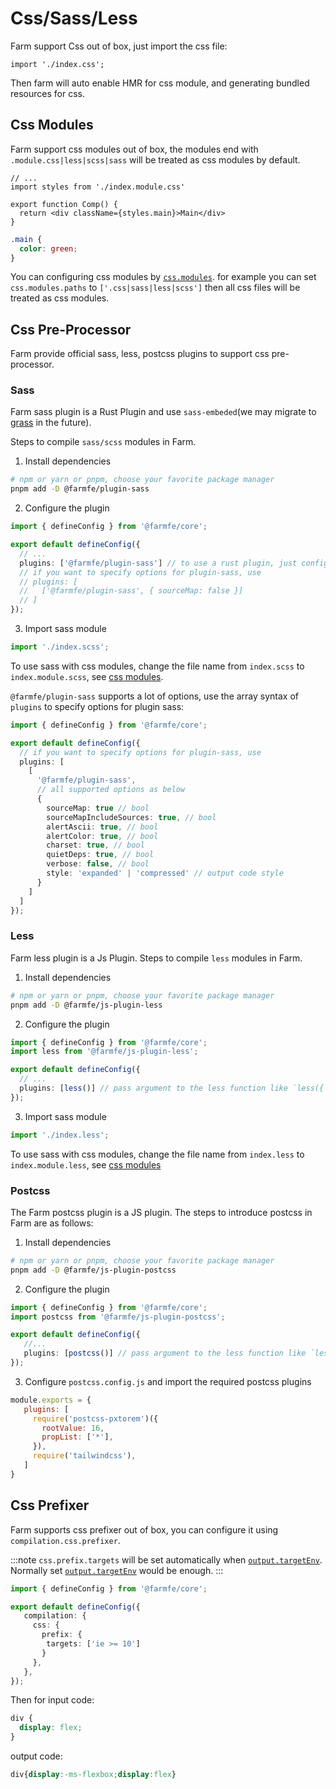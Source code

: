 # Css/Sass/Less
Farm support Css out of box, just import the css file:

```tsx
import './index.css';
```

Then farm will auto enable HMR for css module, and generating bundled resources for css.

## Css Modules
Farm support css modules out of box, the modules end with `.module.css|less|scss|sass` will be treated as css modules by default.

```tsx title="comp.tsx"
// ...
import styles from './index.module.css'

export function Comp() {
  return <div className={styles.main}>Main</div>
}
```
```css title="index.module.css"
.main {
  color: green;
}
```
You can configuring css modules by [`css.modules`](/docs/config/compilation-options#cssmodules). for example you can set `css.modules.paths` to `['.css|sass|less|scss']` then all css files will be treated as css modules.

## Css Pre-Processor
Farm provide official sass, less, postcss plugins to support css pre-processor.

### Sass
Farm sass plugin is a Rust Plugin and use `sass-embeded`(we may migrate to [grass](https://github.com/connorskees/grass) in the future).

Steps to compile `sass/scss` modules in Farm.
1. Install dependencies
```sh
# npm or yarn or pnpm, choose your favorite package manager
pnpm add -D @farmfe/plugin-sass
```

2. Configure the plugin
```ts
import { defineConfig } from '@farmfe/core';

export default defineConfig({
  // ...
  plugins: ['@farmfe/plugin-sass'] // to use a rust plugin, just configure its package name as a string
  // if you want to specify options for plugin-sass, use
  // plugins: [
  //   ['@farmfe/plugin-sass', { sourceMap: false }]
  // ]
});
```

3. Import sass module
```ts
import './index.scss';
```

To use sass with css modules, change the file name from `index.scss` to `index.module.scss`, see [css modules](/docs/config/farm-config#cssmodules).

`@farmfe/plugin-sass` supports a lot of options, use the array syntax of `plugins` to specify options for plugin sass:

```ts
import { defineConfig } from '@farmfe/core';

export default defineConfig({
  // if you want to specify options for plugin-sass, use
  plugins: [
    [
      '@farmfe/plugin-sass',
      // all supported options as below
      {
        sourceMap: true // bool
        sourceMapIncludeSources: true, // bool
        alertAscii: true, // bool
        alertColor: true, // bool
        charset: true, // bool
        quietDeps: true, // bool
        verbose: false, // bool
        style: 'expanded' | 'compressed' // output code style
      }
    ]
  ]
});
```


### Less
Farm less plugin is a Js Plugin. Steps to compile `less` modules in Farm.

1. Install dependencies
```sh
# npm or yarn or pnpm, choose your favorite package manager
pnpm add -D @farmfe/js-plugin-less
```

2. Configure the plugin
```ts
import { defineConfig } from '@farmfe/core';
import less from '@farmfe/js-plugin-less';

export default defineConfig({
  // ...
  plugins: [less()] // pass argument to the less function like `less({ /* your options */ })` to specify less options
});
```

3. Import sass module
```ts
import './index.less';
```

To use sass with css modules, change the file name from `index.less` to `index.module.less`, see [css modules](/docs/config/farm-config#cssmodules)

### Postcss
The Farm postcss plugin is a JS plugin. The steps to introduce postcss in Farm are as follows:

1. Install dependencies
```sh
# npm or yarn or pnpm, choose your favorite package manager
pnpm add -D @farmfe/js-plugin-postcss
```

2. Configure the plugin
```ts
import { defineConfig } from '@farmfe/core';
import postcss from '@farmfe/js-plugin-postcss';

export default defineConfig({
   //...
   plugins: [postcss()] // pass argument to the less function like `less({ /* your options */ })` to specify less options
});
```

3. Configure `postcss.config.js` and import the required postcss plugins

```js title=postcss.config.js
module.exports = {
   plugins: [
     require('postcss-pxtorem')({
       rootValue: 16,
       propList: ['*'],
     }),
     require('tailwindcss'),
   ]
}
```

## Css Prefixer
Farm supports css prefixer out of box, you can configure it using `compilation.css.prefixer`.

:::note
`css.prefix.targets` will be set automatically when [`output.targetEnv`](/docs/config/compilation-options#output-targetenv). Normally set [`output.targetEnv`](/docs/config/compilation-options#output-targetenv) would be enough.
:::

```ts title="farm.config.ts"
import { defineConfig } from '@farmfe/core';

export default defineConfig({
   compilation: {
     css: {
       prefix: {
        targets: ['ie >= 10']
       }
     },
   },
});
```
Then for input code:
```css
div {
  display: flex;
}
```
output code:
```css
div{display:-ms-flexbox;display:flex}
```

